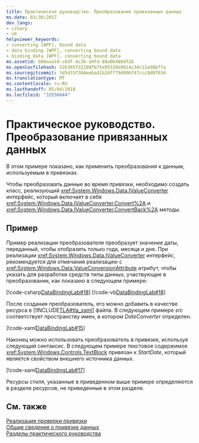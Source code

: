 ```yaml
---
title: Практическое руководство. Преобразование привязанных данных
ms.date: 03/30/2017
dev_langs:
- csharp
- vb
helpviewer_keywords:
- converting [WPF], bound data
- data binding [WPF], converting bound data
- binding data [WPF], converting bound data
ms.assetid: b00aaa19-c6df-4c3b-a9fd-88a0b488df2b
ms.openlocfilehash: 526305f32280fb75e95538b9014c34c11ed8bffa
ms.sourcegitcommit: 3d5d33f384eeba41b2dff79d096f47ccc8d8f03d
ms.translationtype: MT
ms.contentlocale: ru-RU
ms.lasthandoff: 05/04/2018
ms.locfileid: "33556644"
---
```

# <a name="how-to-convert-bound-data"></a>Практическое руководство. Преобразование привязанных данных
В этом примере показано, как применить преобразования к данным, используемым в привязках.  
  
 Чтобы преобразовать данные во время привязки, необходимо создать класс, реализующий <xref:System.Windows.Data.IValueConverter> интерфейс, который включает в себя <xref:System.Windows.Data.IValueConverter.Convert%2A> и <xref:System.Windows.Data.IValueConverter.ConvertBack%2A> методы.  
  
## <a name="example"></a>Пример  
 Пример реализации преобразователя преобразует значение даты, переданный, чтобы отобразить только года, месяца и дня. При реализации <xref:System.Windows.Data.IValueConverter> интерфейс, рекомендуется для отмечания реализацию с <xref:System.Windows.Data.ValueConversionAttribute> атрибут, чтобы указать для разработки средств типы данных, участвующие в преобразовании, как показано в следующем примере:  
  
 [!code-csharp[DataBindingLab#18](../../../../samples/snippets/csharp/VS_Snippets_Wpf/DataBindingLab/CSharp/DateConverter.cs#18)]
 [!code-vb[DataBindingLab#18](../../../../samples/snippets/visualbasic/VS_Snippets_Wpf/DataBindingLab/VisualBasic/DateConverter.vb#18)]  
  
 После создания преобразователь, его можно добавить в качестве ресурса в [!INCLUDE[TLA#tla_xaml](../../../../includes/tlasharptla-xaml-md.md)] файла. В следующем примере *src* соответствует пространству имен, в котором *DateConverter* определен.  
  
 [!code-xaml[DataBindingLab#15](../../../../samples/snippets/csharp/VS_Snippets_Wpf/DataBindingLab/CSharp/DataBindingLabApp.xaml#15)]  
  
 Наконец можно использовать преобразователь в привязке, используя следующий синтаксис. В следующем примере текстовое содержимое <xref:System.Windows.Controls.TextBlock> привязан к *StartDate*, который является свойством внешнего источника данных.  
  
 [!code-xaml[DataBindingLab#17](../../../../samples/snippets/csharp/VS_Snippets_Wpf/DataBindingLab/CSharp/DataBindingLabApp.xaml#17)]  
  
 Ресурсы стиля, указанные в приведенном выше примере определяются в разделе ресурсов, не приведенные в этом разделе.  
  
## <a name="see-also"></a>См. также  
 [Реализация проверки привязки](../../../../docs/framework/wpf/data/how-to-implement-binding-validation.md)  
 [Общие сведения о привязке данных](../../../../docs/framework/wpf/data/data-binding-overview.md)  
 [Разделы практического руководства](../../../../docs/framework/wpf/data/data-binding-how-to-topics.md)
